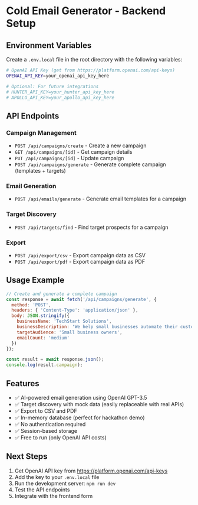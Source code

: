 # Cold Email Generator - Backend Setup

## Environment Variables

Create a `.env.local` file in the root directory with the following variables:

```bash
# OpenAI API Key (get from https://platform.openai.com/api-keys)
OPENAI_API_KEY=your_openai_api_key_here

# Optional: For future integrations
# HUNTER_API_KEY=your_hunter_api_key_here
# APOLLO_API_KEY=your_apollo_api_key_here
```

## API Endpoints

### Campaign Management
- `POST /api/campaigns/create` - Create a new campaign
- `GET /api/campaigns/[id]` - Get campaign details
- `PUT /api/campaigns/[id]` - Update campaign
- `POST /api/campaigns/generate` - Generate complete campaign (templates + targets)

### Email Generation
- `POST /api/emails/generate` - Generate email templates for a campaign

### Target Discovery
- `POST /api/targets/find` - Find target prospects for a campaign

### Export
- `POST /api/export/csv` - Export campaign data as CSV
- `POST /api/export/pdf` - Export campaign data as PDF

## Usage Example

```javascript
// Create and generate a complete campaign
const response = await fetch('/api/campaigns/generate', {
  method: 'POST',
  headers: { 'Content-Type': 'application/json' },
  body: JSON.stringify({
    businessName: 'TechStart Solutions',
    businessDescription: 'We help small businesses automate their customer service with AI chatbots',
    targetAudience: 'Small business owners',
    emailCount: 'medium'
  })
});

const result = await response.json();
console.log(result.campaign);
```

## Features

- ✅ AI-powered email generation using OpenAI GPT-3.5
- ✅ Target discovery with mock data (easily replaceable with real APIs)
- ✅ Export to CSV and PDF
- ✅ In-memory database (perfect for hackathon demo)
- ✅ No authentication required
- ✅ Session-based storage
- ✅ Free to run (only OpenAI API costs)

## Next Steps

1. Get OpenAI API key from https://platform.openai.com/api-keys
2. Add the key to your `.env.local` file
3. Run the development server: `npm run dev`
4. Test the API endpoints
5. Integrate with the frontend form
